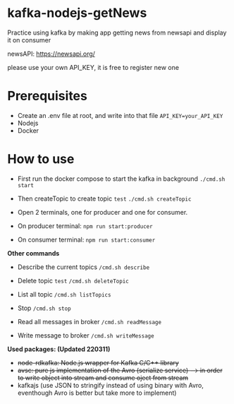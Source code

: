 # kafka-nodejs-getNews
Practice using kafka by making app getting news from newsapi and display it on consumer

newsAPI: https://newsapi.org/ 

please use your own API_KEY, it is free to register new one 

# Prerequisites 
- Create an .env file at root, and write into that file ``API_KEY=your_API_KEY``
- Nodejs 
- Docker 

# How to use
- First run the docker compose to start the kafka in background
`./cmd.sh start`

- Then createTopic to create topic `test`
`./cmd.sh createTopic`

- Open 2 terminals, one for producer and one for consumer. 

- On producer terminal: 
``npm run start:producer``

- On consumer terminal: 
``npm run start:consumer``


**Other commands**

- Describe the current topics 
``/cmd.sh describe `` 

- Delete topic `test` 
`/cmd.sh deleteTopic `

- List all topic
`/cmd.sh listTopics `

- Stop 
``/cmd.sh stop``

- Read all messages in broker 
``/cmd.sh readMessage `` 

- Write message to broker 
``/cmd.sh writeMessage `` 

**Used packages: (Updated 220311)**
- ~~node-rdkafka:  Node.js wrapper for Kafka C/C++ library~~ 
- ~~avsc: pure js implementation of the Avro (serialize service) --> in order to write object into stream and consume oject from stream~~
- kafkajs (use JSON to stringify instead of using binary with Avro, eventhough Avro is better but take more to implement) 
